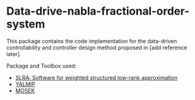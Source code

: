 # Data-drive-nabla-fractional-order-system

This package contains the code implementation for the data-driven controllability and controller design method proposed in [add reference later].

Package and Toolbox used:

- [SLRA: Software for weighted structured low-rank approximation](https://slra.github.io/software-slra.html)
- [YALMIP](https://yalmip.github.io/)
- [MOSEK](https://www.mosek.com/)

